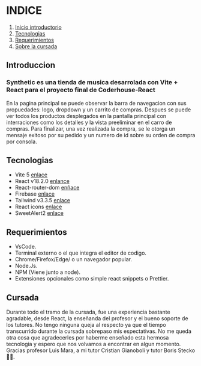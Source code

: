 # INDICE

1. [Inicio introductorio](#Introduccion)
2. [Tecnologias](#Tecnologias)
3. [Requerimientos](#Requerimientos)
4. [Sobre la cursada](#CursoReact)

## Introduccion

### Synthetic es una tienda de musica desarrolada con Vite + React para el proyecto final de Coderhouse-React

En la pagina principal se puede observar la barra de navegacion con sus propuedades: logo, dropdown y un carrito de compras. Despues se puede ver todos los productos desplegados en la pantalla principal con interraciones como los detalles y la vista preeliminar en el carro de compras.
Para finalizar, una vez realizada la compra, se le otorga un mensaje exitoso por su pedido y un numero de id sobre su orden de compra por consola.

## Tecnologias

- Vite 5 [enlace](https://vitejs.dev/guide/)
- React v18.2.0 [enlance](https://www.npmjs.com/package/react)
- React-router-dom [enñace](https://www.npmjs.com/package/react-router-dom)
- Firebase [enlace](https://firebase.google.com/?hl=es)
- Tailwind v3.3.5 [enlace](https://tailwindcss.com/docs/installation)
- React icons [enlace](https://react-icons.github.io/react-icons/)
- SweetAlert2 [enlace](https://sweetalert2.github.io/#download)

## Requerimientos

- VsCode.
- Terminal externo o el que integra el editor de codigo.
- Chrome/Firefox/Edge/ o un navegador popular.
- Node.Js.
- NPM (Viene junto a node).
- Extensiones opcionales como simple react snippets o Prettier.

## Cursada

Durante todo el tramo de la cursada, fue una experiencia bastante agradable, desde React, la enseñanda del profesor y el bueno soporte de los tutores. No tengo ninguna queja al respecto ya que el tiempo transcurrido durante la cursada sobrepaso mis espectativas.
No me queda otra cosa que agradecerles por haberme enseñado esta hermosa tecnologia y espero que nos volvamos a encontrar en algun momento. Gracias profesor Luis Mara, a mi tutor Cristian Gianoboli y tutor Boris Stecko 💪😁.
